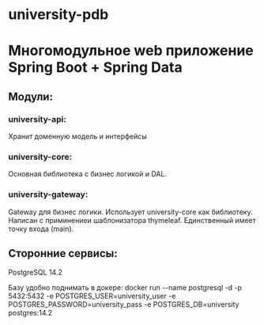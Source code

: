 # university-pdb

# Многомодульное web приложение Spring Boot + Spring Data

## Модули:

### university-api:

Хранит доменную модель и интерфейсы

### university-core:

Основная библиотека с бизнес логикой и DAL.

### university-gateway:

Gateway для бизнес логики. Использует university-core как библиотеку. Написан с приминениеи шаблонизатора thymeleaf.
Единственный имеет точку входа (main).

## Сторонние сервисы:

PostgreSQL 14.2

Базу удобно поднимать в докере:
docker run --name postgresql -d -p 5432:5432 -e POSTGRES_USER=university_user -e POSTGRES_PASSWORD=university_pass -e
POSTGRES_DB=university postgres:14.2
